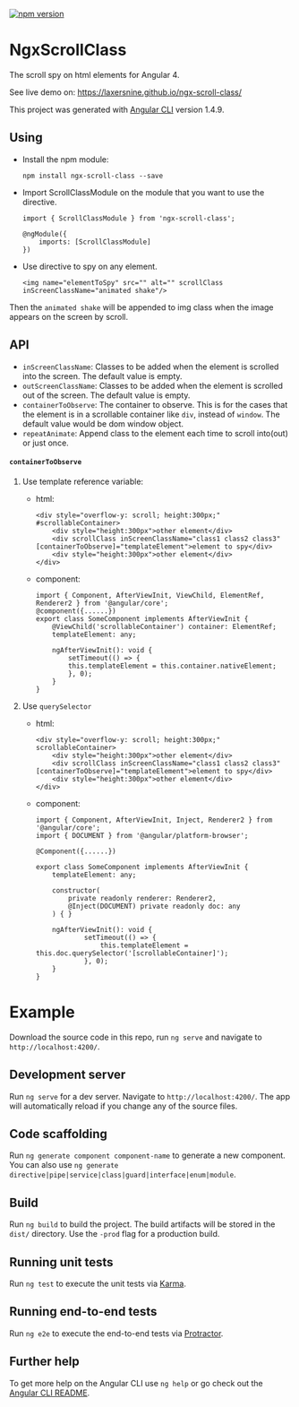 [![npm version](https://badge.fury.io/js/ngx-scroll-class.svg)](https://www.npmjs.com/package/ngx-scroll-class)

# NgxScrollClass

The scroll spy on html elements for Angular 4.

See live demo on: https://laxersnine.github.io/ngx-scroll-class/

This project was generated with [Angular CLI](https://github.com/angular/angular-cli) version 1.4.9.

## Using

*   Install the npm module:

        npm install ngx-scroll-class --save

*   Import ScrollClassModule on the module that you want to use the directive.

        import { ScrollClassModule } from 'ngx-scroll-class';

        @ngModule({
            imports: [ScrollClassModule]
        })

*   Use directive to spy on any element.

        <img name="elementToSpy" src="" alt="" scrollClass inScreenClassName="animated shake"/>

Then the `animated shake` will be appended to img class when the image appears on the screen by scroll.

## API

*   `inScreenClassName`: Classes to be added when the element is scrolled into the screen. The default value is empty.
*   `outScreenClassName`: Classes to be added when the element is scrolled out of the screen. The default value is empty.
*   `containerToObserve`: The container to observe. This is for the cases that the element is in a scrollable container like `div`, instead of `window`.
    The default value would be dom window object.
*   `repeatAnimate`: Append class to the element each time to scroll into(out) or just once.

#### `containerToObserve`

1.  Use template reference variable:

    *   html:

            <div style="overflow-y: scroll; height:300px;" #scrollableContainer>
                <div style="height:300px">other element</div>
                <div scrollClass inScreenClassName="class1 class2 class3" [containerToObserve]="templateElement">element to spy</div>
                <div style="height:300px">other element</div>
            </div>
    *   component:

            import { Component, AfterViewInit, ViewChild, ElementRef, Renderer2 } from '@angular/core';
            @component({......})
            export class SomeComponent implements AfterViewInit {
                @ViewChild('scrollableContainer') container: ElementRef;
                templateElement: any;

                ngAfterViewInit(): void {
                    setTimeout(() => {
                    this.templateElement = this.container.nativeElement;
                    }, 0);
                }
            }

2.  Use `querySelector`

    *   html:

            <div style="overflow-y: scroll; height:300px;" scrollableContainer>
                <div style="height:300px">other element</div>
                <div scrollClass inScreenClassName="class1 class2 class3" [containerToObserve]="templateElement">element to spy</div>
                <div style="height:300px">other element</div>
            </div>

    *   component:

            import { Component, AfterViewInit, Inject, Renderer2 } from '@angular/core';
            import { DOCUMENT } from '@angular/platform-browser';

            @Component({......})

            export class SomeComponent implements AfterViewInit {
                templateElement: any;

                constructor(
                    private readonly renderer: Renderer2,
                    @Inject(DOCUMENT) private readonly doc: any
                ) { }

                ngAfterViewInit(): void {
                        setTimeout(() => {
                            this.templateElement = this.doc.querySelector('[scrollableContainer]');
                        }, 0);
                }
            }


# Example

Download the source code in this repo, run `ng serve` and navigate to `http://localhost:4200/`. 

## Development server

Run `ng serve` for a dev server. Navigate to `http://localhost:4200/`. The app will automatically reload if you change any of the source files.

## Code scaffolding

Run `ng generate component component-name` to generate a new component. You can also use `ng generate directive|pipe|service|class|guard|interface|enum|module`.

## Build

Run `ng build` to build the project. The build artifacts will be stored in the `dist/` directory. Use the `-prod` flag for a production build.

## Running unit tests

Run `ng test` to execute the unit tests via [Karma](https://karma-runner.github.io).

## Running end-to-end tests

Run `ng e2e` to execute the end-to-end tests via [Protractor](http://www.protractortest.org/).

## Further help

To get more help on the Angular CLI use `ng help` or go check out the [Angular CLI README](https://github.com/angular/angular-cli/blob/master/README.md).
